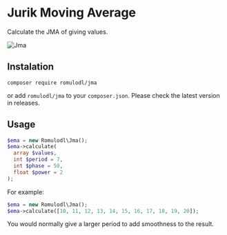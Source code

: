 # Jurik Moving Average

Calculate the JMA of giving values.

![Jma](https://github.com/romulodl/jma/workflows/Jma/badge.svg)

## Instalation

```
composer require romulodl/jma
```

or add `romulodl/jma` to your `composer.json`. Please check the latest version in releases.

## Usage

```php
$ema = new Romulodl\Jma();
$ema->calculate(
  array $values,
  int $period = 7,
  int $phase = 50,
  float $power = 2
);
```

For example:
```php
$ema = new Romulodl\Jma();
$ema->calculate([10, 11, 12, 13, 14, 15, 16, 17, 18, 19, 20]);
```

You would normally give a larger period to add smoothness to the result.

